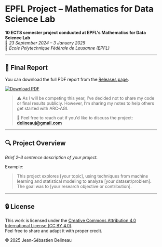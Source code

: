 # EPFL Project – Mathematics for Data Science Lab

**10 ECTS semester project conducted at EPFL's Mathematics for Data Science Lab**  
📅 *23 September 2024 – 3 January 2025*  
📍 *École Polytechnique Fédérale de Lausanne (EPFL)*

---

## 📄 Final Report

You can download the full PDF report from the [Releases page](https://github.com/Drykx/PerceptARC/releases/tag/v1.0).

[![Download PDF](https://img.shields.io/badge/Download-Final_Report-blue)](https://github.com/Drykx/PerceptARC/releases/tag/v1.0)

> ⚠️ As I will be competing this year, I’ve decided not to share my code or final results publicly. However, I’m sharing my notes to help others get started with ARC-AGI.  
>  
> 💬 Feel free to reach out if you'd like to discuss the project: **delineauj@gmail.com**

---

## 🔍 Project Overview

*Brief 2–3 sentence description of your project.*

Example:  
> This project explores [your topic], using techniques from machine learning and statistical modeling to analyze [your dataset/problem]. The goal was to [your research objective or contribution].

---

## 🔒 License

This work is licensed under the [Creative Commons Attribution 4.0 International License (CC BY 4.0)](https://creativecommons.org/licenses/by/4.0/).  
Feel free to share and adapt it with proper credit.

© 2025 Jean-Sébastien Delineau
